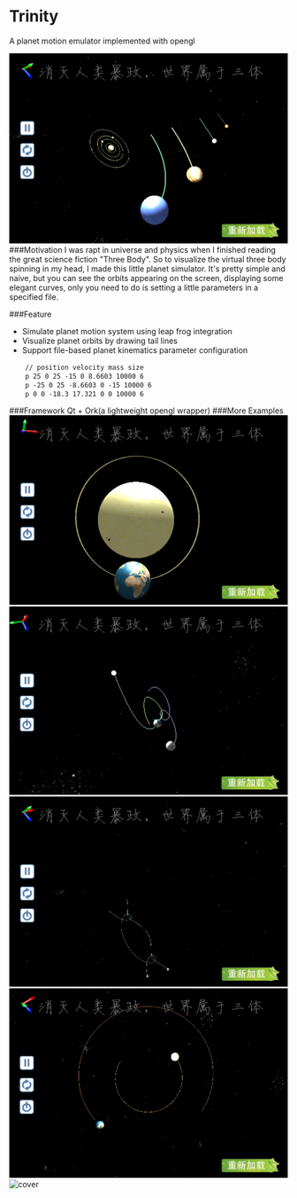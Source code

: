 # Trinity
A planet motion emulator implemented with opengl 

![cover](https://github.com/Code-Guy/Trinity/blob/master/Trinity/snapshots/psb%20(5).png?raw=true)
###Motivation
I was rapt in universe and physics when I finished reading the great science fiction "Three Body". So to visualize the virtual three body spinning in my head, I made this little planet simulator. It's pretty simple and naive, but you can see the orbits appearing on the screen, displaying some elegant curves, only you need to do is setting a little parameters in a specified file.

###Feature

 - Simulate planet motion system using leap frog integration
 - Visualize planet orbits by drawing tail lines
 -  Support file-based planet kinematics parameter configuration
```
    // position velocity mass size
	p 25 0 25 -15 0 8.6603 10000 6
	p -25 0 25 -8.6603 0 -15 10000 6
	p 0 0 -18.3 17.321 0 0 10000 6
```
###Framework
Qt + Ork(a lightweight opengl wrapper)
###More Examples
![cover](https://github.com/Code-Guy/Trinity/blob/master/Trinity/snapshots/psb%20(6).png?raw=true)
![cover](https://github.com/Code-Guy/Trinity/blob/master/Trinity/snapshots/psb%20(1).png?raw=true)
![cover](https://github.com/Code-Guy/Trinity/blob/master/Trinity/snapshots/psb%20(4).png?raw=true)
![cover](https://github.com/Code-Guy/Trinity/blob/master/Trinity/snapshots/psb%20(3).png?raw=true)
![cover](https://github.com/Code-Guy/Trinity/blob/master/Trinity/snapshots/psb%20.png?raw=true)


